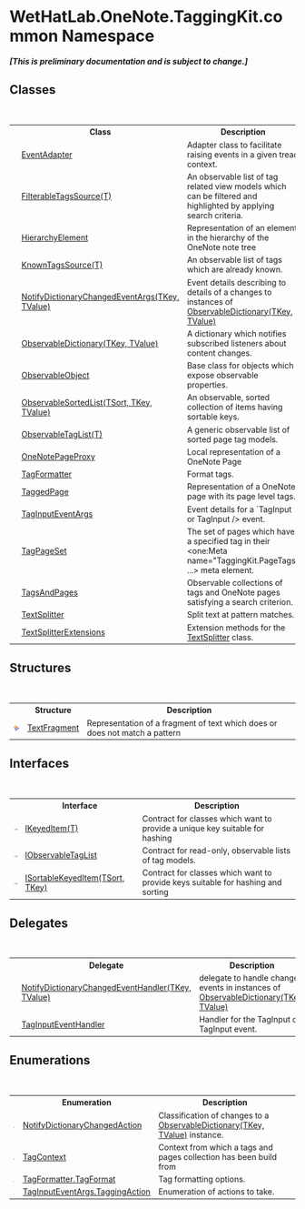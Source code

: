 # WetHatLab.OneNote.TaggingKit.common Namespace
 _**\[This is preliminary documentation and is subject to change.\]**_

## Classes
&nbsp;<table><tr><th></th><th>Class</th><th>Description</th></tr><tr><td>![Public class](media/pubclass.gif "Public class")</td><td><a href="9290f7ea-7087-0221-2c13-92bdb96d67fa">EventAdapter</a></td><td>
Adapter class to facilitate raising events in a given tread context.</td></tr><tr><td>![Public class](media/pubclass.gif "Public class")</td><td><a href="28893a73-9a5f-2c27-973b-3132ca8cebcc">FilterableTagsSource(T)</a></td><td>
An observable list of tag related view models which can be filtered and highlighted by applying search criteria.</td></tr><tr><td>![Public class](media/pubclass.gif "Public class")</td><td><a href="53655187-c57d-b180-5c2d-3be20b06ba43">HierarchyElement</a></td><td>
Representation of an element in the hierarchy of the OneNote note tree</td></tr><tr><td>![Public class](media/pubclass.gif "Public class")</td><td><a href="7c678dfb-4ca2-101b-c95b-887a6d49afd4">KnownTagsSource(T)</a></td><td>
An observable list of tags which are already known.</td></tr><tr><td>![Public class](media/pubclass.gif "Public class")</td><td><a href="8bfea2ae-9efd-f4c8-25b5-dc5bd7a2a92a">NotifyDictionaryChangedEventArgs(TKey, TValue)</a></td><td>
Event details describing to details of a changes to instances of <a href="b95e4b9e-1bee-ddc0-1db7-61a35069e23a">ObservableDictionary(TKey, TValue)</a></td></tr><tr><td>![Public class](media/pubclass.gif "Public class")</td><td><a href="b95e4b9e-1bee-ddc0-1db7-61a35069e23a">ObservableDictionary(TKey, TValue)</a></td><td>
A dictionary which notifies subscribed listeners about content changes.</td></tr><tr><td>![Public class](media/pubclass.gif "Public class")</td><td><a href="11d6cbca-a6ed-ac3c-8cdb-a81177e6f4fd">ObservableObject</a></td><td>
Base class for objects which expose observable properties.</td></tr><tr><td>![Public class](media/pubclass.gif "Public class")</td><td><a href="89870249-f56d-ac32-0b8d-d26e5712ecac">ObservableSortedList(TSort, TKey, TValue)</a></td><td>
An observable, sorted collection of items having sortable keys.</td></tr><tr><td>![Public class](media/pubclass.gif "Public class")</td><td><a href="059ed89c-302a-e9b3-5d21-aac50b75032b">ObservableTagList(T)</a></td><td>
A generic observable list of sorted page tag models.</td></tr><tr><td>![Protected class](media/protclass.gif "Protected class")</td><td><a href="29ddbe8b-c1cb-4253-2f88-8d4aea757b89">OneNotePageProxy</a></td><td>
Local representation of a OneNote Page</td></tr><tr><td>![Protected class](media/protclass.gif "Protected class")</td><td><a href="8d4378d5-3d81-1a88-d98b-9c845e212b48">TagFormatter</a></td><td>
Format tags.</td></tr><tr><td>![Public class](media/pubclass.gif "Public class")</td><td><a href="8ece46e2-d9ee-9847-5b1f-0093ae8ed9c2">TaggedPage</a></td><td>
Representation of a OneNote page with its page level tags.</td></tr><tr><td>![Public class](media/pubclass.gif "Public class")</td><td><a href="4051f65e-9ee9-3336-b314-349b990ed8df">TagInputEventArgs</a></td><td>
Event details for a `TagInput or TagInput /> event.</td></tr><tr><td>![Public class](media/pubclass.gif "Public class")</td><td><a href="8abe04f4-0682-74c0-5557-fa48d6eff35f">TagPageSet</a></td><td>
The set of pages which have a specified tag in their <one:Meta name="TaggingKit.PageTags" ...> meta element.</td></tr><tr><td>![Public class](media/pubclass.gif "Public class")</td><td><a href="55690233-0343-b962-e73d-0385d0bc7865">TagsAndPages</a></td><td>
Observable collections of tags and OneNote pages satisfying a search criterion.</td></tr><tr><td>![Public class](media/pubclass.gif "Public class")</td><td><a href="5c86e52d-3022-b69b-22dd-5f5b010b0710">TextSplitter</a></td><td>
Split text at pattern matches.</td></tr><tr><td>![Protected class](media/protclass.gif "Protected class")</td><td><a href="d0dae531-f1bb-9717-feea-1a4da575b47e">TextSplitterExtensions</a></td><td>
Extension methods for the <a href="5c86e52d-3022-b69b-22dd-5f5b010b0710">TextSplitter</a> class.</td></tr></table>

## Structures
&nbsp;<table><tr><th></th><th>Structure</th><th>Description</th></tr><tr><td>![Public structure](media/pubstructure.gif "Public structure")</td><td><a href="f320e495-7b74-f8c1-98f7-e408d87aac42">TextFragment</a></td><td>
Representation of a fragment of text which does or does not match a pattern</td></tr></table>

## Interfaces
&nbsp;<table><tr><th></th><th>Interface</th><th>Description</th></tr><tr><td>![Public interface](media/pubinterface.gif "Public interface")</td><td><a href="590347fa-5d6e-913f-a16d-4eba80b68cd8">IKeyedItem(T)</a></td><td>
Contract for classes which want to provide a unique key suitable for hashing</td></tr><tr><td>![Public interface](media/pubinterface.gif "Public interface")</td><td><a href="fb487ff1-fbf8-ea29-6366-951b7aae835b">IObservableTagList</a></td><td>
Contract for read-only, observable lists of tag models.</td></tr><tr><td>![Public interface](media/pubinterface.gif "Public interface")</td><td><a href="abc8440c-8348-edc3-9675-675356bab9f8">ISortableKeyedItem(TSort, TKey)</a></td><td>
Contract for classes which want to provide keys suitable for hashing and sorting</td></tr></table>

## Delegates
&nbsp;<table><tr><th></th><th>Delegate</th><th>Description</th></tr><tr><td>![Public delegate](media/pubdelegate.gif "Public delegate")</td><td><a href="9941c0c6-af29-c48b-3426-49477dd4008e">NotifyDictionaryChangedEventHandler(TKey, TValue)</a></td><td>
delegate to handle change events in instances of <a href="b95e4b9e-1bee-ddc0-1db7-61a35069e23a">ObservableDictionary(TKey, TValue)</a></td></tr><tr><td>![Public delegate](media/pubdelegate.gif "Public delegate")</td><td><a href="45033d25-e849-3276-6085-c2589af4d21e">TagInputEventHandler</a></td><td>
Handler for the TagInput or TagInput event.</td></tr></table>

## Enumerations
&nbsp;<table><tr><th></th><th>Enumeration</th><th>Description</th></tr><tr><td>![Public enumeration](media/pubenumeration.gif "Public enumeration")</td><td><a href="2dae77bf-03d6-02df-4c8e-e1e5ea46a86a">NotifyDictionaryChangedAction</a></td><td>
Classification of changes to a <a href="b95e4b9e-1bee-ddc0-1db7-61a35069e23a">ObservableDictionary(TKey, TValue)</a> instance.</td></tr><tr><td>![Protected enumeration](media/protenumeration.gif "Protected enumeration")</td><td><a href="61737e5c-ac44-232d-ed61-b6496c556be6">TagContext</a></td><td>
Context from which a tags and pages collection has been build from</td></tr><tr><td>![Protected enumeration](media/protenumeration.gif "Protected enumeration")</td><td><a href="8cac7044-1d57-7ff5-17b6-0ce4dc2b3110">TagFormatter.TagFormat</a></td><td>
Tag formatting options.</td></tr><tr><td>![Public enumeration](media/pubenumeration.gif "Public enumeration")</td><td><a href="52c17765-b0d1-db05-6f80-c9425567ba34">TagInputEventArgs.TaggingAction</a></td><td>
Enumeration of actions to take.</td></tr></table>&nbsp;

